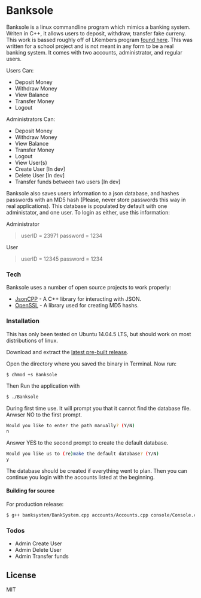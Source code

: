 # Banksole

Banksole is a linux commandline program which mimics a banking system. Writen in C++, it allows users to deposit, withdraw, transfer fake curreny. This work is bassed roughly off of LKembers program [found here](https://github.com/Lkember/BankSystem). This was written for a school project and is not meant in any form to be a real banking system. It comes with two accounts, administrator, and regular users. 

Users Can:
  - Deposit Money
  - Withdraw Money
  - View Balance
  - Transfer Money
  - Logout

Administrators Can:
  - Deposit Money
  - Withdraw Money
  - View Balance
  - Transfer Money
  - Logout
  - View User(s)
  - Create User [In dev]
  - Delete User [In dev]
  - Transfer funds between two users [In dev]

Banksole also saves users information to a json database, and hashes passwords with an MD5 hash (Please, never store passwords this way in real applications). This database is populated by default with one administator, and one user. To login as either, use this information: 

Administrator
> userID = 23971 
> password = 1234

User
> userID = 12345 
> password = 1234

### Tech

Banksole uses a number of open source projects to work properly:

* [JsonCPP] - A C++ library for interacting with JSON.
* [OpenSSL] - A library used for creating MD5 hashs.

### Installation

This has only been tested on Ubuntu 14.04.5 LTS, but should work on most distributions of linux.

Download and extract the [latest pre-built release](https://github.com/JamesRyanVan/Banksole-Linux/releases).

Open the directory where you saved the binary in Terminal. Now run:
```sh
$ chmod +s Banksole
```
Then Run the application with
```sh
$ ./Banksole
```
During first time use. It will prompt you that it cannot find the database file. 
Anwser NO to the first prompt.
```sh
Would you like to enter the path manually? (Y/N)
n
```
Answer YES to the second prompt to create the default database.
```sh
Would you like us to (re)make the default database? (Y/N)
y
```
The database should be created if everything went to plan. Then you can continue you login with the accounts listed at the beginning. 

#### Building for source
For production release:
```sh
$ g++ banksystem/BankSystem.cpp accounts/Accounts.cpp console/Console.cpp json.cpp main.cpp -o Banksole -Wall -std=c++11 -lcrypto -lssl
```

### Todos

 - Admin Create User
 - Admin Delete User
 - Admin Transfer funds

License
----

MIT

   [JsonCPP]: <https://github.com/open-source-parsers/jsoncpp>
   [OpenSSL]: <https://github.com/openssl/openssl>
